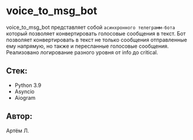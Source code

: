 # voice_to_msg_bot

voice_to_msg_bot представляет собой `асинхронного телеграмм-бота` который позволяет конвертировать голосовые сообщения в текст.
Бот позволяет конвертировать в текст не только сообщения отправленные ему напрямую, но также и пересланные голосовые сообщения.
Реализовано логирование разного уровня от info до critical.

## Стек:
- Python 3.9
- Asyncio
- Aiogram

## Автор:
Артём Л.